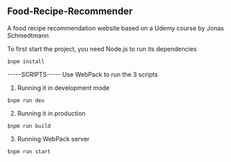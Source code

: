 ## Food-Recipe-Recommender
A food recipe recommendation website based on a Udemy course by Jonas Schmedtmann

To first start the project, you need Node.js to run its dependencies

`$npm install`

-----SCRIPTS-----
Use WebPack to run the 3 scripts

1) Running it in development mode

`$npm run dev`

2) Running it in production

`$npm run build`

3) Running WebPack server

`$npm run start`
